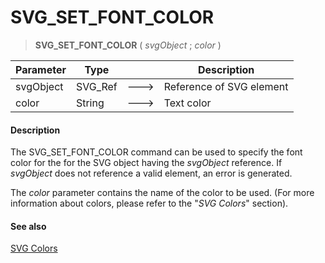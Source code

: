 # SVG_SET_FONT_COLOR

>**SVG_SET_FONT_COLOR** ( *svgObject* ; *color* )

| Parameter | Type |  | Description |
| --- | --- | --- | --- |
| svgObject | SVG_Ref | &#x1F852; | Reference of SVG element |
| color | String | &#x1F852; | Text color |



#### Description 

The SVG\_SET\_FONT\_COLOR command can be used to specify the font color for the for the SVG object having the *svgObject* reference. If *svgObject* does not reference a valid element, an error is generated.

The *color* parameter contains the name of the color to be used. (For more information about colors, please refer to the "*SVG Colors*" section).

#### See also 

[SVG Colors](../SVG%20Colors.md)  